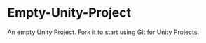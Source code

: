 Empty-Unity-Project
===================

An empty Unity Project. Fork it to start using Git for Unity Projects.